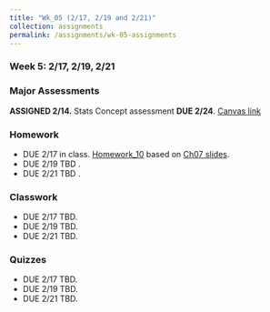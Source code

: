 ```yaml
---
title: "Wk_05 (2/17, 2/19 and 2/21)"
collection: assignments
permalink: /assignments/wk-05-assignments
---
```


### Week 5: 2/17, 2/19, 2/21

### Major Assessments

**ASSIGNED 2/14.** Stats Concept assessment **DUE 2/24**. [Canvas link](https://canvas.umn.edu/courses/151855/assignments/1013324)

### Homework

- DUE 2/17 in class. [Homework_10](https://drive.google.com/open?id=1tVQxb-CY8Fw0BZD0ULa8fVU_QnJo8Nqv) based on [Ch07 slides](https://drive.google.com/open?id=1BJLKx-Cm2UXTE8iHCTOZ8Yo9AqFA2Iev).
- DUE 2/19 TBD .
- DUE 2/21 TBD .

### Classwork

- DUE 2/17 TBD.
- DUE 2/19 TBD.
- DUE 2/21 TBD.

### Quizzes

- DUE 2/17 TBD.
- DUE 2/19 TBD.
- DUE 2/21 TBD.
